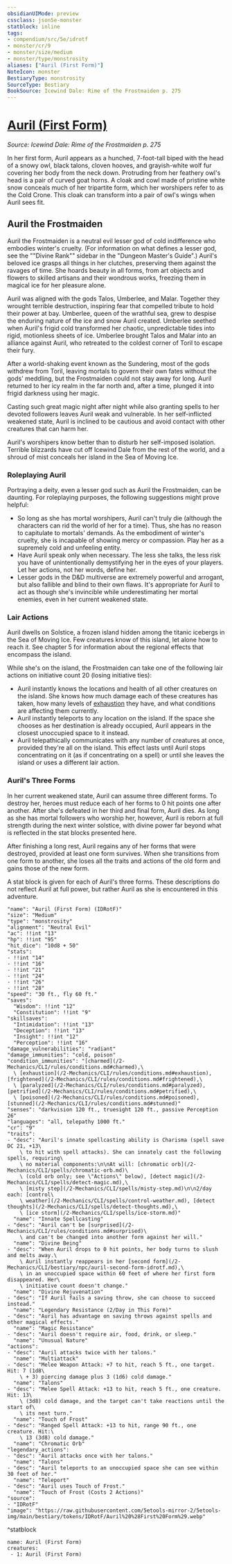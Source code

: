 ```yaml
---
obsidianUIMode: preview
cssclass: json5e-monster
statblock: inline
tags:
- compendium/src/5e/idrotf
- monster/cr/9
- monster/size/medium
- monster/type/monstrosity
aliases: ["Auril (First Form)"]
NoteIcon: monster
BestiaryType: monstrosity
SourceType: Bestiary
BookSource: Icewind Dale: Rime of the Frostmaiden p. 275
---
```

# [Auril (First Form)](2-Mechanics\CLI\bestiary\npc/auril-first-form-idrotf.md)
*Source: Icewind Dale: Rime of the Frostmaiden p. 275*  

In her first form, Auril appears as a hunched, 7-foot-tall biped with the head of a snowy owl, black talons, cloven hooves, and grayish-white wolf fur covering her body from the neck down. Protruding from her feathery owl's head is a pair of curved goat horns. A cloak and cowl made of pristine white snow conceals much of her tripartite form, which her worshipers refer to as the Cold Crone. This cloak can transform into a pair of owl's wings when Auril sees fit.

## Auril the Frostmaiden

Auril the Frostmaiden is a neutral evil lesser god of cold indifference who embodies winter's cruelty. (For information on what defines a lesser god, see the ""Divine Rank"" sidebar in the "Dungeon Master's Guide".) Auril's beloved ice grasps all things in her clutches, preserving them against the ravages of time. She hoards beauty in all forms, from art objects and flowers to skilled artisans and their wondrous works, freezing them in magical ice for her pleasure alone.

Auril was aligned with the gods Talos, Umberlee, and Malar. Together they wrought terrible destruction, inspiring fear that compelled tribute to hold their power at bay. Umberlee, queen of the wrathful sea, grew to despise the enduring nature of the ice and snow Auril created. Umberlee seethed when Auril's frigid cold transformed her chaotic, unpredictable tides into rigid, motionless sheets of ice. Umberlee brought Talos and Malar into an alliance against Auril, who retreated to the coldest corner of Toril to escape their fury.

After a world-shaking event known as the Sundering, most of the gods withdrew from Toril, leaving mortals to govern their own fates without the gods' meddling, but the Frostmaiden could not stay away for long. Auril returned to her icy realm in the far north and, after a time, plunged it into frigid darkness using her magic.

Casting such great magic night after night while also granting spells to her devoted followers leaves Auril weak and vulnerable. In her self-inflicted weakened state, Auril is inclined to be cautious and avoid contact with other creatures that can harm her.

Auril's worshipers know better than to disturb her self-imposed isolation. Terrible blizzards have cut off Icewind Dale from the rest of the world, and a shroud of mist conceals her island in the Sea of Moving Ice.

### Roleplaying Auril

Portraying a deity, even a lesser god such as Auril the Frostmaiden, can be daunting. For roleplaying purposes, the following suggestions might prove helpful:

- So long as she has mortal worshipers, Auril can't truly die (although the characters can rid the world of her for a time). Thus, she has no reason to capitulate to mortals' demands. As the embodiment of winter's cruelty, she is incapable of showing mercy or compassion. Play her as a supremely cold and unfeeling entity.  
- Have Auril speak only when necessary. The less she talks, the less risk you have of unintentionally demystifying her in the eyes of your players. Let her actions, not her words, define her.  
- Lesser gods in the D&D multiverse are extremely powerful and arrogant, but also fallible and blind to their own flaws. It's appropriate for Auril to act as though she's invincible while underestimating her mortal enemies, even in her current weakened state.  

### Lair Actions

Auril dwells on Solstice, a frozen island hidden among the titanic icebergs in the Sea of Moving Ice. Few creatures know of this island, let alone how to reach it. See chapter 5 for information about the regional effects that encompass the island.

While she's on the island, the Frostmaiden can take one of the following lair actions on initiative count 20 (losing initiative ties):

- Auril instantly knows the locations and health of all other creatures on the island. She knows how much damage each of these creatures has taken, how many levels of [exhaustion](/2-Mechanics/CLI/rules/conditions.md#exhaustion) they have, and what conditions are affecting them currently.  
- Auril instantly teleports to any location on the island. If the space she chooses as her destination is already occupied, Auril appears in the closest unoccupied space to it instead.  
- Auril telepathically communicates with any number of creatures at once, provided they're all on the island. This effect lasts until Auril stops concentrating on it (as if concentrating on a spell) or until she leaves the island or uses a different lair action.  

### Auril's Three Forms

In her current weakened state, Auril can assume three different forms. To destroy her, heroes must reduce each of her forms to 0 hit points one after another. After she's defeated in her third and final form, Auril dies. As long as she has mortal followers who worship her, however, Auril is reborn at full strength during the next winter solstice, with divine power far beyond what is reflected in the stat blocks presented here.

After finishing a long rest, Auril regains any of her forms that were destroyed, provided at least one form survives. When she transitions from one form to another, she loses all the traits and actions of the old form and gains those of the new form.

A stat block is given for each of Auril's three forms. These descriptions do not reflect Auril at full power, but rather Auril as she is encountered in this adventure.

```statblock
"name": "Auril (First Form) (IDRotF)"
"size": "Medium"
"type": "monstrosity"
"alignment": "Neutral Evil"
"ac": !!int "13"
"hp": !!int "95"
"hit_dice": "10d8 + 50"
"stats":
- !!int "14"
- !!int "16"
- !!int "21"
- !!int "24"
- !!int "26"
- !!int "28"
"speed": "30 ft., fly 60 ft."
"saves":
  "Wisdom": !!int "12"
  "Constitution": !!int "9"
"skillsaves":
  "Intimidation": !!int "13"
  "Deception": !!int "13"
  "Insight": !!int "12"
  "Perception": !!int "16"
"damage_vulnerabilities": "radiant"
"damage_immunities": "cold, poison"
"condition_immunities": "[charmed](/2-Mechanics/CLI/rules/conditions.md#charmed),\
  \ [exhaustion](/2-Mechanics/CLI/rules/conditions.md#exhaustion), [frightened](/2-Mechanics/CLI/rules/conditions.md#frightened),\
  \ [paralyzed](/2-Mechanics/CLI/rules/conditions.md#paralyzed), [petrified](/2-Mechanics/CLI/rules/conditions.md#petrified),\
  \ [poisoned](/2-Mechanics/CLI/rules/conditions.md#poisoned), [stunned](/2-Mechanics/CLI/rules/conditions.md#stunned)"
"senses": "darkvision 120 ft., truesight 120 ft., passive Perception 26"
"languages": "all, telepathy 1000 ft."
"cr": "9"
"traits":
- "desc": "Auril's innate spellcasting ability is Charisma (spell save DC 21, +13\
    \ to hit with spell attacks). She can innately cast the following spells, requiring\
    \ no material components:\n\nAt will: [chromatic orb](/2-Mechanics/CLI/spells/chromatic-orb.md)\
    \ (cold orb only; see \"Actions\" below), [detect magic](/2-Mechanics/CLI/spells/detect-magic.md),\
    \ [misty step](/2-Mechanics/CLI/spells/misty-step.md)\n\n2/day each: [control\
    \ weather](/2-Mechanics/CLI/spells/control-weather.md), [detect thoughts](/2-Mechanics/CLI/spells/detect-thoughts.md),\
    \ [ice storm](/2-Mechanics/CLI/spells/ice-storm.md)"
  "name": "Innate Spellcasting"
- "desc": "Auril can't be [surprised](/2-Mechanics/CLI/rules/conditions.md#surprised)\
    \ and can't be changed into another form against her will."
  "name": "Divine Being"
- "desc": "When Auril drops to 0 hit points, her body turns to slush and melts away.\
    \ Auril instantly reappears in her [second form](/2-Mechanics/CLI/bestiary/npc/auril-second-form-idrotf.md),\
    \ in an unoccupied space within 60 feet of where her first form disappeared. Her\
    \ initiative count doesn't change."
  "name": "Divine Rejuvenation"
- "desc": "If Auril fails a saving throw, she can choose to succeed instead."
  "name": "Legendary Resistance (2/Day in This Form)"
- "desc": "Auril has advantage on saving throws against spells and other magical effects."
  "name": "Magic Resistance"
- "desc": "Auril doesn't require air, food, drink, or sleep."
  "name": "Unusual Nature"
"actions":
- "desc": "Auril attacks twice with her talons."
  "name": "Multiattack"
- "desc": "Melee Weapon Attack: +7 to hit, reach 5 ft., one target. Hit: 7 (1d8\
    \ + 3) piercing damage plus 3 (1d6) cold damage."
  "name": "Talons"
- "desc": "Melee Spell Attack: +13 to hit, reach 5 ft., one creature. Hit: 13\
    \ (3d8) cold damage, and the target can't take reactions until the start of\
    \ its next turn."
  "name": "Touch of Frost"
- "desc": "Ranged Spell Attack: +13 to hit, range 90 ft., one creature. Hit:\
    \ 13 (3d8) cold damage."
  "name": "Chromatic Orb"
"legendary_actions":
- "desc": "Auril attacks once with her talons."
  "name": "Talons"
- "desc": "Auril teleports to an unoccupied space she can see within 30 feet of her."
  "name": "Teleport"
- "desc": "Auril uses Touch of Frost."
  "name": "Touch of Frost (Costs 2 Actions)"
"source":
- "IDRotF"
"image": "https://raw.githubusercontent.com/5etools-mirror-2/5etools-img/main/bestiary/tokens/IDRotF/Auril%20%28First%20Form%29.webp"
```
^statblock

```encounter-table
name: Auril (First Form)
creatures:
 - 1: Auril (First Form)
```